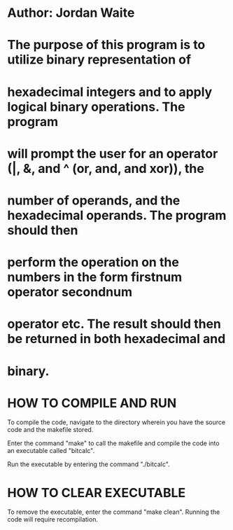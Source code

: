 # Author: Jordan Waite

# The purpose of this program is to utilize binary representation of
# hexadecimal integers and to apply logical binary operations. The program
# will prompt the user for an operator (|, &, and ^ (or, and, and xor)), the
# number of operands, and the hexadecimal operands. The program should then 
# perform the operation on the numbers in the form firstnum operator secondnum
# operator etc. The result should then be returned in both hexadecimal and
# binary.

# HOW TO COMPILE AND RUN #
To compile the code, navigate to the directory wherein you have the
source code and the makefile stored.

Enter the command "make" to call the makefile and compile the code into an executable
called "bitcalc".

Run the executable by entering the command "./bitcalc".

# HOW TO CLEAR EXECUTABLE #
To remove the executable, enter the command "make clean". Running
the code will require recompilation.
